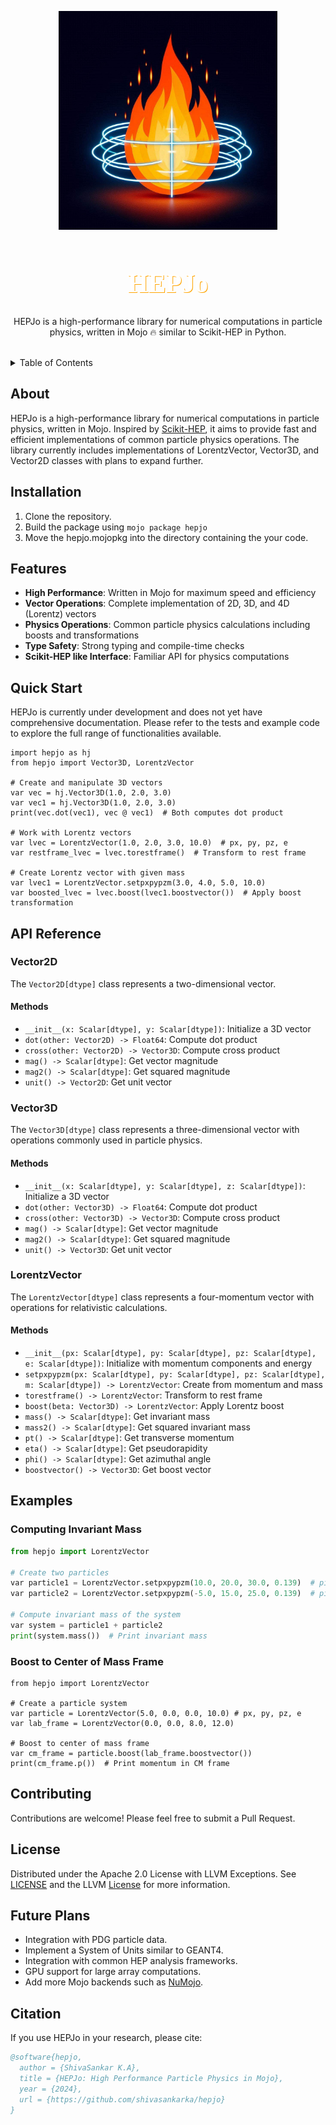 <a name="readme-top"></a>
<!-- add these later -->
<!-- [![MIT License][license-shield]][] -->

<div align="center">
  <a href="">
    <img src="./extras/hepjo_img.jpeg" alt="Logo" width="350" height="350">
  </a>

  <h1 align="center" style="font-size: 3em; color: white; font-family: 'Avenir'; text-shadow: 1px 1px orange;">HEPJo</h1>

  <p align="center">
    HEPJo is a high-performance library for numerical computations in particle physics, written in Mojo 🔥 similar to Scikit-HEP in Python.
    <br />
    <br />
  </p>
</div>

<details>
  <summary>Table of Contents</summary>
  <ol>
    <li>
      <a href="#about">About</a>
    </li>
    <li>
      <a href="#installation">Installation</a>
    </li>
    <li>
      <a href="#features">Features</a>
    </li>
    <li>
      <a href="#quick-start">Quick Start</a>
    </li>
    <li>
      <a href="#api-reference">API Reference</a>
    </li>
  </ol>
</details>

## About

HEPJo is a high-performance library for numerical computations in particle physics, written in Mojo. Inspired by [Scikit-HEP](https://scikit-hep.org), it aims to provide fast and efficient implementations of common particle physics operations. The library currently includes implementations of LorentzVector, Vector3D, and Vector2D classes with plans to expand further.

## Installation

1. Clone the repository.
2. Build the package using `mojo package hepjo`
3. Move the hepjo.mojopkg into the directory containing the your code.

## Features

- **High Performance**: Written in Mojo for maximum speed and efficiency
- **Vector Operations**: Complete implementation of 2D, 3D, and 4D (Lorentz) vectors
- **Physics Operations**: Common particle physics calculations including boosts and transformations
- **Type Safety**: Strong typing and compile-time checks
- **Scikit-HEP like Interface**: Familiar API for physics computations

## Quick Start

HEPJo is currently under development and does not yet have comprehensive documentation. Please refer to the tests and example code to explore the full range of functionalities available.

```mojo
import hepjo as hj
from hepjo import Vector3D, LorentzVector

# Create and manipulate 3D vectors
var vec = hj.Vector3D(1.0, 2.0, 3.0)
var vec1 = hj.Vector3D(1.0, 2.0, 3.0)
print(vec.dot(vec1), vec @ vec1)  # Both computes dot product

# Work with Lorentz vectors
var lvec = LorentzVector(1.0, 2.0, 3.0, 10.0)  # px, py, pz, e
var restframe_lvec = lvec.torestframe()  # Transform to rest frame

# Create Lorentz vector with given mass
var lvec1 = LorentzVector.setpxpypzm(3.0, 4.0, 5.0, 10.0)
var boosted_lvec = lvec.boost(lvec1.boostvector())  # Apply boost transformation
```

## API Reference

### Vector2D

The `Vector2D[dtype]` class represents a two-dimensional vector.

#### Methods

- `__init__(x: Scalar[dtype], y: Scalar[dtype])`: Initialize a 3D vector
- `dot(other: Vector2D) -> Float64`: Compute dot product
- `cross(other: Vector2D) -> Vector3D`: Compute cross product
- `mag() -> Scalar[dtype]`: Get vector magnitude
- `mag2() -> Scalar[dtype]`: Get squared magnitude
- `unit() -> Vector2D`: Get unit vector

### Vector3D

The `Vector3D[dtype]` class represents a three-dimensional vector with operations commonly used in particle physics.

#### Methods

- `__init__(x: Scalar[dtype], y: Scalar[dtype], z: Scalar[dtype])`: Initialize a 3D vector
- `dot(other: Vector3D) -> Float64`: Compute dot product
- `cross(other: Vector3D) -> Vector3D`: Compute cross product
- `mag() -> Scalar[dtype]`: Get vector magnitude
- `mag2() -> Scalar[dtype]`: Get squared magnitude
- `unit() -> Vector3D`: Get unit vector

### LorentzVector

The `LorentzVector[dtype]` class represents a four-momentum vector with operations for relativistic calculations.

#### Methods

- `__init__(px: Scalar[dtype], py: Scalar[dtype], pz: Scalar[dtype], e: Scalar[dtype])`: Initialize with momentum components and energy
- `setpxpypzm(px: Scalar[dtype], py: Scalar[dtype], pz: Scalar[dtype], m: Scalar[dtype]) -> LorentzVector`: Create from momentum and mass
- `torestframe() -> LorentzVector`: Transform to rest frame
- `boost(beta: Vector3D) -> LorentzVector`: Apply Lorentz boost
- `mass() -> Scalar[dtype]`: Get invariant mass
- `mass2() -> Scalar[dtype]`: Get squared invariant mass
- `pt() -> Scalar[dtype]`: Get transverse momentum
- `eta() -> Scalar[dtype]`: Get pseudorapidity
- `phi() -> Scalar[dtype]`: Get azimuthal angle
- `boostvector() -> Vector3D`: Get boost vector

## Examples

### Computing Invariant Mass

```python
from hepjo import LorentzVector

# Create two particles
var particle1 = LorentzVector.setpxpypzm(10.0, 20.0, 30.0, 0.139)  # pion
var particle2 = LorentzVector.setpxpypzm(-5.0, 15.0, 25.0, 0.139)  # pion

# Compute invariant mass of the system
var system = particle1 + particle2
print(system.mass())  # Print invariant mass
```

### Boost to Center of Mass Frame

```mojo
from hepjo import LorentzVector

# Create a particle system
var particle = LorentzVector(5.0, 0.0, 0.0, 10.0) # px, py, pz, e
var lab_frame = LorentzVector(0.0, 0.0, 8.0, 12.0) 

# Boost to center of mass frame
var cm_frame = particle.boost(lab_frame.boostvector())
print(cm_frame.p())  # Print momentum in CM frame
```

## Contributing

Contributions are welcome! Please feel free to submit a Pull Request.

## License

Distributed under the Apache 2.0 License with LLVM Exceptions. See [LICENSE](https://github.com/shivasankarka/HEPJo/blob/main/LICENSE) and the LLVM [License](https://llvm.org/LICENSE.txt) for more information.

## Future Plans
- Integration with PDG particle data.
- Implement a System of Units similar to GEANT4.
- Integration with common HEP analysis frameworks.
- GPU support for large array computations.
- Add more Mojo backends such as [NuMojo](https://github.com/Mojo-Numerics-and-Algorithms-group/NuMojo).

## Citation
If you use HEPJo in your research, please cite:

```bibtex
@software{hepjo,
  author = {ShivaSankar K.A},
  title = {HEPJo: High Performance Particle Physics in Mojo},
  year = {2024},
  url = {https://github.com/shivasankarka/hepjo}
}
```